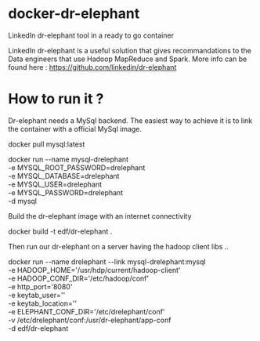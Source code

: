 # docker-dr-elephant
LinkedIn dr-elephant tool in a ready to go container

LinkedIn dr-elephant is a useful solution that gives recommandations 
to the Data engineers that use Hadoop MapReduce and Spark.
More info can be found here : https://github.com/linkedin/dr-elephant

# How to run it ?
Dr-elephant needs a MySql backend.
The easiest way to achieve it is to link the container with a official MySql image.

docker pull mysql:latest

docker run --name mysql-drelephant \
    -e MYSQL_ROOT_PASSWORD=drelephant \
    -e MYSQL_DATABASE=drelephant \
    -e MYSQL_USER=drelephant \
    -e MYSQL_PASSWORD=drelephant \
    -d mysql

Build the dr-elephant image with an internet connectivity

docker build -t edf/dr-elephant .

Then run our dr-elephant on a server having the hadoop client libs ..

docker run --name drelephant 
   --link mysql-drelephant:mysql  \
   -e HADOOP_HOME='/usr/hdp/current/hadoop-client' \
   -e HADOOP_CONF_DIR='/etc/hadoop/conf' \
   -e http_port='8080' \
   -e keytab_user='' \
   -e keytab_location='' \
   -e ELEPHANT_CONF_DIR='/etc/drelephant/conf' \
   -v /etc/drelephant/conf:/usr/dr-elephant/app-conf \
   -d edf/dr-elephant


